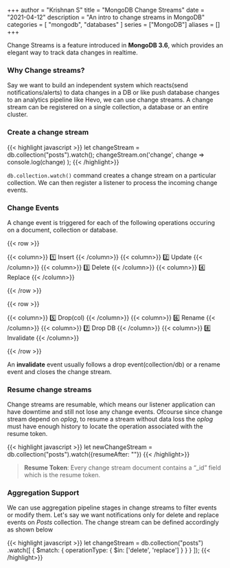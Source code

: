 +++
author = "Krishnan S"
title = "MongoDB Change Streams"
date = "2021-04-12"
description = "An intro to change streams in MongoDB"
categories = [
  "mongodb",
  "databases"
]
series = ["MongoDB"]
aliases = []
+++

Change Streams is a feature introduced in **MongoDB 3.6**, which provides an elegant way to track data changes in realtime.  <!--more-->

### Why Change streams?
Say we want to build an independent system which reacts(send notifications/alerts) to data changes in a DB or like push database changes to an analytics pipeline like Hevo, we can use change streams. A change stream can be registered on a single collection, a database or an entire cluster.

### Create a change stream
{{< highlight javascript >}}
let changeStream = db.collection("posts").watch();
changeStream.on('change', change =>  console.log(change) );
{{< /highlight>}}

`db.collection.watch()` command creates a change stream on a particular collection. We can then register a listener to process the incoming change events. 

### Change Events
A change event is triggered for each of the following operations occuring on a document, collection or database.  

{{< row >}}

{{< column>}} :one: Insert  {{< /column>}}
{{< column>}} :two: Update  {{< /column>}}
{{< column>}} :three: Delete  {{< /column>}}
{{< column>}} :four: Replace  {{< /column>}}

{{< /row >}}

{{< row >}}

{{< column>}} :five: Drop(col) {{< /column>}}
{{< column>}} :six: Rename {{< /column>}}
{{< column>}} :seven: Drop DB  {{< /column>}}
{{< column>}} :eight: Invalidate  {{< /column>}}

{{< /row >}}

    
An **invalidate** event usually follows a drop event(collection/db) or a rename event and closes the change stream.


### Resume change streams

Change streams are resumable, which means our listener application can have downtime and still not lose any change events. Ofcourse since change stream depend on *oplog*, to resume a stream without data loss the *oplog* must have enough history to locate the operation associated with the resume token.

{{< highlight javascript >}}
let newChangeStream = db.collection("posts").watch({resumeAfter: "<resumeToken>"})
{{< /highlight>}}

> **Resume Token**: Every change stream document contains a “_id” field which is the resume token.

### Aggregation Support

We can use aggregation pipeline stages in change streams to filter events or modify them. Let's say we want notifications only for delete and replace events on *Posts* collection. The change stream can be defined accordingly as shown below

{{< highlight javascript >}}
let changeStream = db.collection("posts")
                    .watch([
                            { 
                                $match: {
                                    operationType: { $in: ['delete', 'replace'] } 
                                } 
                            }
                        ]);
{{< /highlight>}}